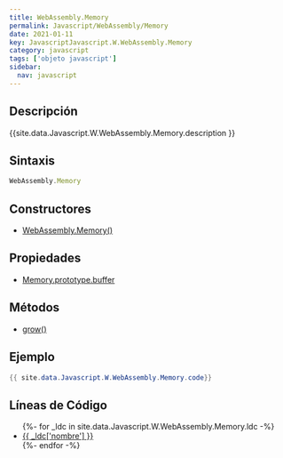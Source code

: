 ```yaml
---
title: WebAssembly.Memory
permalink: Javascript/WebAssembly/Memory
date: 2021-01-11
key: JavascriptJavascript.W.WebAssembly.Memory
category: javascript
tags: ['objeto javascript']
sidebar: 
  nav: javascript
---
```


## Descripción
{{site.data.Javascript.W.WebAssembly.Memory.description }}

## Sintaxis
~~~javascript
WebAssembly.Memory
~~~

## Constructores
* [WebAssembly.Memory()](/Javascript/WebAssembly/Memory/WebAssembly/Memory/)

## Propiedades
* [Memory.prototype.buffer](/Javascript/WebAssembly/Memory/Memory.prototype.buffer)

## Métodos
* [grow()](/Javascript/WebAssembly/Memory/grow)

## Ejemplo
~~~java
{{ site.data.Javascript.W.WebAssembly.Memory.code}}
~~~

## Líneas de Código
<ul>
{%- for _ldc in site.data.Javascript.W.WebAssembly.Memory.ldc -%}
   <li>
       <a href="{{_ldc['url'] }}">{{ _ldc['nombre'] }}</a>
   </li>
{%- endfor -%}
</ul>
